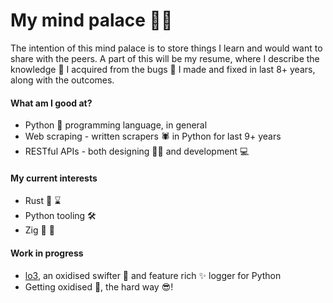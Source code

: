 # My mind palace :pushpin::open_file_folder:

The intention of this mind palace is to store things I learn and would want to share with the peers. A part of this will be my resume, where I describe the knowledge :bookmark_tabs: I acquired from the bugs :bug: I made and fixed in last 8+ years, along with the outcomes. 


#### What am I good at?
- Python :snake: programming language, in general
- Web scraping - written scrapers :spider: in Python for last 9+ years
- RESTful APIs - both designing :man_artist: and development :computer:


#### My current interests
- Rust :crab: :hourglass:
- Python tooling :hammer_and_wrench:
- Zig :lizard: :construction: 


#### Work in progress
- [lo3](https://pypi.org/project/lo3/), an oxidised swifter :running: and feature rich :sparkles: logger for Python
- Getting oxidised :crab:, the hard way :sunglasses:!
